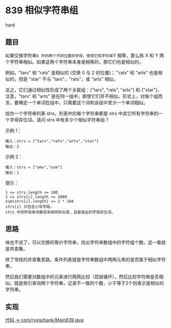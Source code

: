 # 839 相似字符串组

hard

## 题目

如果交换字符串`X 中的两个不同位置的字母，使得它和字符串`Y 相等，那么称 X 和 Y 两个字符串相似。如果这两个字符串本身是相等的，那它们也是相似的。

例如，"tars" 和 "rats" 是相似的 (交换 0 与 2 的位置)；`"rats" 和 "arts" 也是相似的，但是 "star" 不与 "tars"，"rats"，或 "arts" 相似。

总之，它们通过相似性形成了两个关联组：{"tars", "rats", "arts"} 和 {"star"}。注意，"tars" 和 "arts" 是在同一组中，即使它们并不相似。形式上，对每个组而言，要确定一个单词在组中，只需要这个词和该组中至少一个单词相似。

给你一个字符串列表 strs。列表中的每个字符串都是 strs 中其它所有字符串的一个字母异位词。请问 strs 中有多少个相似字符串组？

示例 1：
```
输入：strs = ["tars","rats","arts","star"]
输出：2
```
示例 2：
```
输入：strs = ["omv","ovm"]
输出：1
```

提示：
```
1 <= strs.length <= 100
1 <= strs[i].length <= 1000
sum(strs[i].length) <= 2 * 104
strs[i] 只包含小写字母。
strs 中的所有单词都具有相同的长度，且是彼此的字母异位词。
```

## 思路

啥也不说了，可以交换的等价字符串，找出字符串数组中的字符组个数。这一看就是并查集。

除了常规的并查集思路。条件列表就是字符串数组中两两元素的是否属于相似字符串。

然后我们需要对数组中的元素进行两两比较（双层循环），然后比较字符串是否相似。就是索引查询两个字符串，记录不一致的个数，小于等于2个则表示是相似的字符串。

## 实现

[代码 -> com/rysis/bank/Main839.java](../../src/com/rysis/bank/Main839.java)